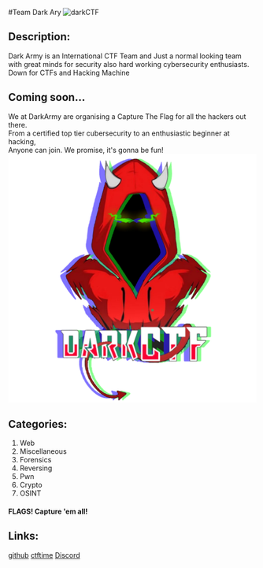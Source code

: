 #Team Dark Ary
![darkCTF](https://ctftime.org/media/cache/d0/c0/d0c00e45cf298278fbbc457f42129aea.png)

## Description:

Dark Army is an International CTF Team and Just a normal looking team with great minds for security also hard working cybersecurity enthusiasts. 
Down for CTFs and Hacking Machine

## Coming soon...
We at DarkArmy are organising a Capture The Flag for all the hackers out there.  
From a certified top tier cubersecurity to an enthusiastic beginner at hacking,  
Anyone can join. We promise, it's gonna be fun!  
![darkCTF](rgblogo.png)

## Categories:
1. Web
2. Miscellaneous
3. Forensics
4. Reversing
5. Pwn
6. Crypto
7. OSINT


#### FLAGS! Capture 'em all!

## Links:
[github](https://github.com/TeamDarkArmy)
[ctftime](https://ctftime.org/team/26569)
[Discord](https://discord.gg/b4YKgju)

